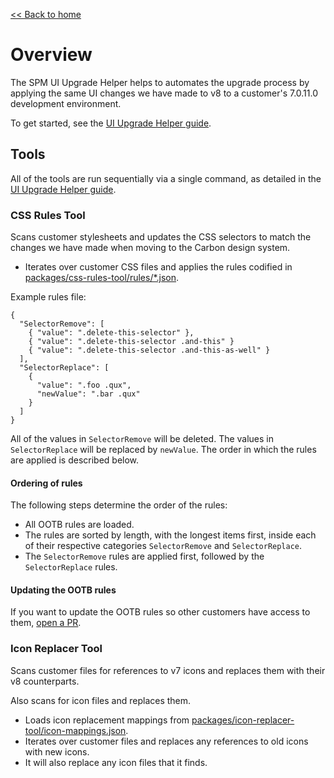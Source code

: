[<< Back to home](index)

# Overview

The SPM UI Upgrade Helper helps to automates the upgrade process by applying the same UI changes we have made to v8 to a customer's 7.0.11.0 development environment.

To get started, see the [UI Upgrade Helper guide](ui_upgrade_helper_guide).

## Tools

All of the tools are run sequentially via a single command, as detailed in the [UI Upgrade Helper guide](ui_upgrade_helper_guide).

### CSS Rules Tool

Scans customer stylesheets and updates the CSS selectors to match the changes we have made when moving to the Carbon design system.

- Iterates over customer CSS files and applies the rules codified in [packages/css-rules-tool/rules/*.json](https://github.com/IBM/spm-ui-upgrade-helper/tree/main/packages/css-rules-tool/rules).

Example rules file:

    {
      "SelectorRemove": [
        { "value": ".delete-this-selector" },
        { "value": ".delete-this-selector .and-this" }
        { "value": ".delete-this-selector .and-this-as-well" }
      ],
      "SelectorReplace": [
        {
          "value": ".foo .qux",
          "newValue": ".bar .qux"
        }
      ]
    }

All of the values in `SelectorRemove` will be deleted. The values in `SelectorReplace` will be replaced by `newValue`. The order in which the rules are applied is described below.

#### Ordering of rules

The following steps determine the order of the rules:

- All OOTB rules are loaded.
- The rules are sorted by length, with the longest items first, inside each of their respective categories `SelectorRemove` and `SelectorReplace`.
- The `SelectorRemove` rules are applied first, followed by the `SelectorReplace` rules.

#### Updating the OOTB rules

If you want to update the OOTB rules so other customers have access to them, [open a PR](https://github.com/IBM/spm-ui-upgrade-helper).

### Icon Replacer Tool

Scans customer files for references to v7 icons and replaces them with their v8 counterparts.

Also scans for icon files and replaces them.

- Loads icon replacement mappings from [packages/icon-replacer-tool/icon-mappings.json](https://github.com/IBM/spm-ui-upgrade-helper/blob/main/packages/icon-replacer-tool/icon_mappings.json).
- Iterates over customer files and replaces any references to old icons with new icons.
- It will also replace any icon files that it finds.
